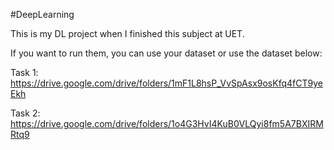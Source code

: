 #DeepLearning

This is my DL project when I finished this subject at UET.

If you want to run them, you can use your dataset or use the dataset below:

Task 1: https://drive.google.com/drive/folders/1mF1L8hsP_VvSpAsx9osKfq4fCT9yeEkh

Task 2: https://drive.google.com/drive/folders/1o4G3HvI4KuB0VLQyi8fm5A7BXIRMRtq9